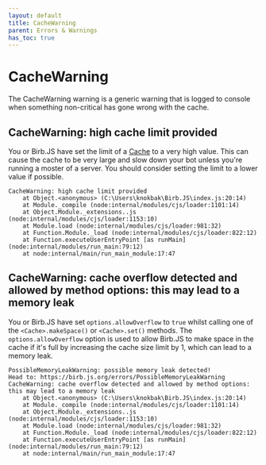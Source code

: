 ```yaml
---
layout: default
title: CacheWarning
parent: Errors & Warnings
has_toc: true
---
```


# CacheWarning
The CacheWarning warning is a generic warning that is logged to console when something non-critical has gone wrong with the cache.

## CacheWarning: high cache limit provided
You or Birb.JS have set the limit of a [Cache](/classes/Cache) to a very high value. This can cause the cache to be very large and slow down your bot unless you're running a moster of a server. You should consider setting the limit to a lower value if possible.

```
CacheWarning: high cache limit provided
    at Object.<anonymous> (C:\Users\knokbak\Birb.JS\index.js:20:14)
    at Module._compile (node:internal/modules/cjs/loader:1101:14)
    at Object.Module._extensions..js (node:internal/modules/cjs/loader:1153:10)
    at Module.load (node:internal/modules/cjs/loader:981:32)
    at Function.Module._load (node:internal/modules/cjs/loader:822:12)
    at Function.executeUserEntryPoint [as runMain] (node:internal/modules/run_main:79:12)
    at node:internal/main/run_main_module:17:47
```

## CacheWarning: cache overflow detected and allowed by method options: this may lead to a memory leak
You or Birb.JS have set `options.allowOverflow` to `true` whilst calling one of the `<Cache>.makeSpace()` or `<Cache>.set()` methods. The `options.allowOverflow` option is used to allow Birb.JS to make space in the cache if it's full by increasing the cache size limit by 1, which can lead to a memory leak.

```
PossibleMemoryLeakWarning: possible memory leak detected!
Head to: https://birb.js.org/errors/PossibleMemoryLeakWarning
CacheWarning: cache overflow detected and allowed by method options: this may lead to a memory leak
    at Object.<anonymous> (C:\Users\knokbak\Birb.JS\index.js:20:14)
    at Module._compile (node:internal/modules/cjs/loader:1101:14)
    at Object.Module._extensions..js (node:internal/modules/cjs/loader:1153:10)
    at Module.load (node:internal/modules/cjs/loader:981:32)
    at Function.Module._load (node:internal/modules/cjs/loader:822:12)
    at Function.executeUserEntryPoint [as runMain] (node:internal/modules/run_main:79:12)
    at node:internal/main/run_main_module:17:47
```
